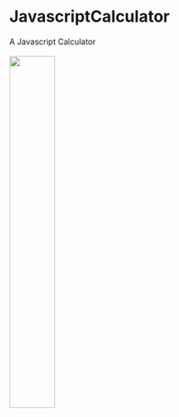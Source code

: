 # JavascriptCalculator
A Javascript Calculator
<br>
<br>
<img style="width: 40%;" src="https://github.com/AbderrahmaneBr/JavascriptCalculator/blob/main/Screenshots/demo.gif" />
